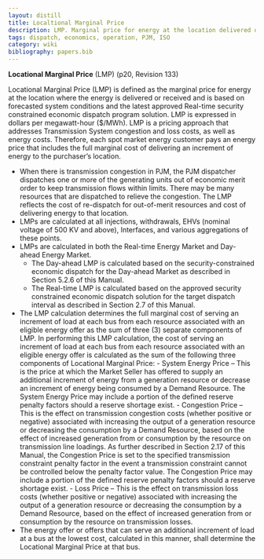 ```yaml
---
layout: distill
title: Localtional Marginal Price
description: LMP. Marginal price for energy at the location delivered or received.
tags: dispatch, economics, operation, PJM, ISO
category: wiki
bibliography: papers.bib
---
```


**Locational Marginal Price** (LMP) <d-cite key="pjm2024m11"></d-cite> (p20, Revision 133)

Locational Marginal Price (LMP) is defined as the marginal price for energy at the location where the energy is delivered or received and is based on forecasted system conditions and the latest approved Real-time security constrained economic dispatch program solution.
LMP is expressed in dollars per megawatt-hour ($/MWh).
LMP is a pricing approach that addresses Transmission System congestion and loss costs, as well as energy costs.
Therefore, each spot market energy customer pays an energy price that includes the full marginal cost of delivering
an increment of energy to the purchaser’s location.

- When there is transmission congestion in PJM, the PJM dispatcher dispatches one or more of the generating units out of economic merit order to keep transmission flows within limits. There may be many resources that are dispatched to relieve the congestion. The LMP reflects the cost of re-dispatch for out-of-merit resources and cost of delivering energy to that location.
- LMPs are calculated at all injections, withdrawals, EHVs (nominal voltage of 500 KV and above), Interfaces, and various aggregations of these points.
- LMPs are calculated in both the Real-time Energy Market and Day-ahead Energy Market.
  - The Day-ahead LMP is calculated based on the security-constrained economic dispatch for the Day-ahead Market as described in Section 5.2.6 of this Manual.
  - The Real-time LMP is calculated based on the approved security constrained economic dispatch solution for the target dispatch interval as described in Section 2.7 of this Manual.
- The LMP calculation determines the full marginal cost of serving an increment of load at each bus from each resource associated with an eligible energy offer as the sum of three (3) separate components of LMP.
  In performing this LMP calculation, the cost of serving an increment of load at each bus from each resource associated with an eligible energy offer is calculated as the sum of the following three components of Locational Marginal Price: - System Energy Price – This is the price at which the Market Seller has offered to supply an additional increment of energy from a generation resource or decrease an increment of energy being consumed by a Demand Resource. The System Energy Price may include a portion of the defined reserve penalty factors should a reserve shortage exist. - Congestion Price – This is the effect on transmission congestion costs (whether positive or negative) associated with increasing the output of a generation resource or decreasing the consumption by a Demand Resource, based on the effect of increased generation from or consumption by the resource on transmission line loadings. As further described in Section 2.17 of this Manual, the Congestion Price is set to the specified transmission constraint penalty factor in the event a transmission constraint cannot be controlled below the penalty factor value. The Congestion Price may include a portion of the defined reserve penalty factors should a reserve shortage exist. - Loss Price – This is the effect on transmission loss costs (whether positive or negative) associated with increasing the output of a generation resource or decreasing the consumption by a Demand Resource, based on the effect of increased generation from or consumption by the resource on transmission losses.
- The energy offer or offers that can serve an additional increment of load at a bus at the lowest cost, calculated in this manner, shall determine the Locational Marginal Price at that bus.
